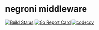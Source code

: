 # negroni middleware

[![Build Status](https://travis-ci.org/yakumioto/negroni-middleware.svg?branch=master)](https://travis-ci.org/yakumioto/negroni-middleware)
[![Go Report Card](https://goreportcard.com/badge/github.com/yakumioto/negroni-middleware)](https://goreportcard.com/report/github.com/yakumioto/negroni-middleware)
[![codecov](https://codecov.io/gh/yakumioto/negroni-middleware/branch/master/graph/badge.svg)](https://codecov.io/gh/yakumioto/negroni-middleware)